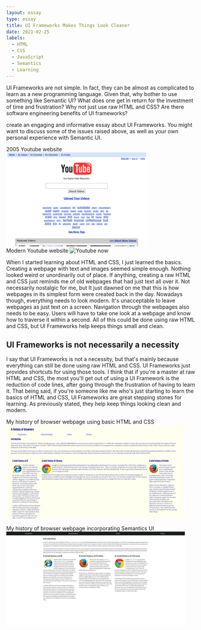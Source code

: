```yaml
---
layout: essay
type: essay
title: UI Frameworks Makes Things Look Cleaner
date: 2021-02-25
labels:
  - HTML
  - CSS
  - JavaScript
  - Semantics
  - Learning
---
```


UI Frameworks are not simple. In fact, they can be almost as complicated to learn as a new programming language. Given that, why bother to use something like Semantic UI? What does one get in return for the investment of time and frustration? Why not just use raw HTML and CSS? Are there software engineering benefits of UI frameworks?

create an engaging and informative essay about UI Frameworks. You might want to discuss some of the issues raised above, as well as your own personal experience with Semantic UI.

<div class="ui two column">
<div class="ui column">
2005 Youtube website
<img class="ui image" src="../images/UI-Essay/yt-html.png" height="250px" alt="Youtube 2005">
</div>

<div class="ui column">
Modern Youtube website
<img class="ui image" src="https://cdn.vox-cdn.com/thumbor/lV9t0Uh2ZZ6EGv-h11MzbFxUwe4=/0x0:1200x800/1400x933/filters:focal(504x304:696x496):no_upscale()/cdn.vox-cdn.com/uploads/chorus_image/image/65784178/homepage.0.jpeg" height="250px" alt="Youtube now">
</div>
</div>

When I started learning about HTML and CSS, I just learned the basics. Creating a webpage with text and images seemed simple enough. Nothing looked weird or unordinarily out of place. If anything, creating a raw HTML and CSS just reminds me of old webpages that had just text all over it. Not necessarily nostalgic for me, but It just dawned on me that this is how webpages in its simplest form were created back in the day. Nowadays though, everything needs to look modern. It's unacceptable to leave webpages as just text on a screen. Navigation through the webpages also needs to be easy. Users will have to take one look at a webpage and know how to traverse it within a second. All of this could be done using raw HTML and CSS, but UI Frameworks help keeps things small and clean.


## UI Frameworks is not necessarily a necessity

I say that UI Frameworks is not a necessity, but that's mainly because everything can still be done using raw HTML and CSS. UI Frameworks just provides shortcuts for using those tools. I think that if you're a master at raw HTML and CSS, the most you'll get out of using a UI Framework is the reduction of code lines, after going through the frustration of having to learn it. That being said, if you're someone like me who's just starting to learn the basics of HTML and CSS, UI Frameworks are great stepping stones for learning. As previously stated, they help keep things looking clean and modern.


My history of browser webpage using basic HTML and CSS
<img class="ui image" src="../images/UI-Essay/history-basic.png" height="250px" alt="History WOD with basic HTML and CSS">

My history of browser webpage incorporating Semantics UI
<img class="ui image" src="../images/UI-Essay/history-semantics.png" height="250px" alt="History WOD incorporating Semantic UI">

